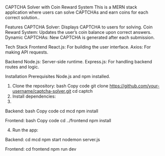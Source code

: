 CAPTCHA Solver with Coin Reward System
This is a MERN stack application where users can solve CAPTCHAs and earn coins for each correct solution..

Features
CAPTCHA Solver: Displays CAPTCHA  to users for solving.
Coin Reward System: Updates the user’s coin balance upon correct answers.
Dynamic CAPTCHAs: New CAPTCHA is generated after each submission.

Tech Stack
Frontend
React.js: For building the user interface.
Axios: For making API requests.

Backend
Node.js: Server-side runtime.
Express.js: For handling backend routes and logic.

Installation
Prerequisites
Node.js and npm installed.

1. Clone the repository:
bash
Copy code
git clone https://github.com/your-username/captcha-solver.git
cd captch
2. Install dependencies:
3. 
Backend:
bash
Copy code
cd mcd
npm install


Frontend:
bash
Copy code
cd ../frontend
npm install


4. Run the app:
   
Backend:
cd mcd
npm start
nodemon server.js

Frontend:
cd frontend
npm run dev
